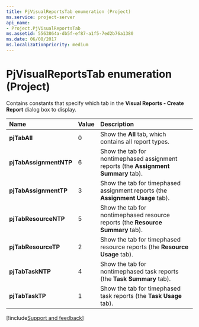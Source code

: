 ```yaml
---
title: PjVisualReportsTab enumeration (Project)
ms.service: project-server
api_name:
- Project.PjVisualReportsTab
ms.assetid: 5563864a-db5f-ef87-a1f5-7ed2b76a1380
ms.date: 06/08/2017
ms.localizationpriority: medium
---
```



# PjVisualReportsTab enumeration (Project)

Contains constants that specify which tab in the **Visual Reports - Create Report** dialog box to display.



|Name|Value|Description|
|:-----|:-----|:-----|
|**pjTabAll**|0|Show the **All** tab, which contains all report types.|
|**pjTabAssignmentNTP**|6|Show the tab for nontimephased assignment reports (the **Assignment Summary** tab).|
|**pjTabAssignmentTP**|3|Show the tab for timephased assignment reports (the **Assignment Usage** tab).|
|**pjTabResourceNTP**|5|Show the tab for nontimephased resource reports (the **Resource Summary** tab).|
|**pjTabResourceTP**|2|Show the tab for timephased resource reports (the **Resource Usage** tab).|
|**pjTabTaskNTP**|4|Show the tab for nontimephased task reports (the **Task Summary** tab).|
|**pjTabTaskTP**|1|Show the tab for timephased task reports (the **Task Usage** tab).|

[!include[Support and feedback](~/includes/feedback-boilerplate.md)]